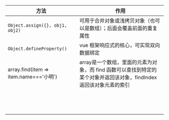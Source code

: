 | 方法                                   | 作用                                                         |
| -------------------------------------- | ------------------------------------------------------------ |
| `Object.assign({}, obj1, obj2)`        | 可用于合并对象或浅拷贝对象（也可以是数组）；后面会覆盖前面的重复属性 |
| `Object.defineProperty()`              | vue 框架响应式的核心，可实现双向数据绑定                     |
| array.find(item => item.name==='小明') | array是一个数组，里面的元素为对象，而 find 函数可以查找到特定的某个对象并返回该对象，findIndex 返回该对象元素的索引 |
|                                        |                                                              |
|                                        |                                                              |
|                                        |                                                              |
|                                        |                                                              |
|                                        |                                                              |
|                                        |                                                              |
|                                        |                                                              |
|                                        |                                                              |
|                                        |                                                              |
|                                        |                                                              |
|                                        |                                                              |
|                                        |                                                              |
|                                        |                                                              |

